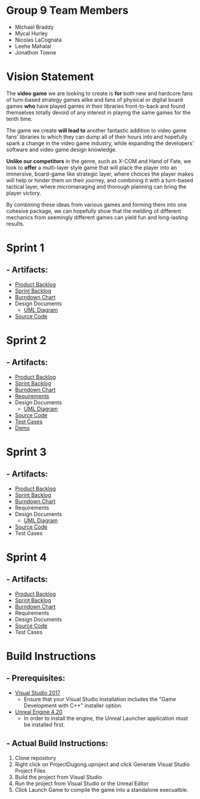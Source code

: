 # **Group 9 Team Members** ##
 * Michael Braddy
 * Mycal Hurley
 * Nicolas LaCognata
 * Leehe Mahalal
 * Jonathon Towne

# **Vision Statement** #
The **video game** we are looking to create is **for** both new and hardcore fans of turn-based strategy games alike and fans of physical or digital board games **who** have played games in their libraries front-to-back and found themselves totally devoid of any interest in playing the same games for the tenth time. 

The game we create **will lead to** another fantastic addition to video game fans’ libraries to which they can dump all of their hours into and hopefully spark a change in the video game industry, while expanding the developers’ software and video game design knowledge. 

**Unlike our competitors** in the genre, such as X-COM and Hand of Fate, we look to **offer** a multi-layer style game that will place the player into an immersive, board-game like strategic layer, where choices the player makes will help or hinder them on their journey, and combining it with a turn-based tactical layer, where micromanaging and thorough planning can bring the player victory. 

By combining these ideas from various games and forming them into one cohesive package, we can hopefully show that the melding of different mechanics from seemingly different games can yield fun and long-lasting results.


# **Sprint 1** #
## - Artifacts: ##
 * [Product Backlog](https://docs.google.com/spreadsheets/d/1FxY-qbvGDkkUI8tIZJHYso7-Uor7JPo_f5E1Ujkn6xM/edit#gid=0)
 * [Sprint Backlog](https://docs.google.com/spreadsheets/d/1FxY-qbvGDkkUI8tIZJHYso7-Uor7JPo_f5E1Ujkn6xM/edit#gid=1243541607)
 * [Burndown Chart](https://docs.google.com/spreadsheets/d/1I-cR443cr63v2pQKkErty8p0xOWFpqf7G6ANbKBXxFQ/edit#gid=0)
 * Design Documents
   * [UML Diagram](https://github.com/POOPGang/Project-Dugong/blob/master/Product%20Management/UML/SystemArchitecture.png)
 * [Source Code](https://github.com/POOPGang/Project-Dugong/tree/master/Source)

# **Sprint 2** #
## - Artifacts: ##
 * [Product Backlog](https://docs.google.com/spreadsheets/d/1FxY-qbvGDkkUI8tIZJHYso7-Uor7JPo_f5E1Ujkn6xM/edit#gid=0)
 * [Sprint Backlog](https://docs.google.com/spreadsheets/d/1FxY-qbvGDkkUI8tIZJHYso7-Uor7JPo_f5E1Ujkn6xM/edit#gid=1068526948)
 * [Burndown Chart](https://docs.google.com/spreadsheets/d/1I-cR443cr63v2pQKkErty8p0xOWFpqf7G6ANbKBXxFQ/edit#gid=1828885041)
 * [Requirements](https://docs.google.com/spreadsheets/d/1FxY-qbvGDkkUI8tIZJHYso7-Uor7JPo_f5E1Ujkn6xM/edit#gid=1068526948)
 * Design Documents
    * [UML Diagram](https://github.com/POOPGang/Project-Dugong/blob/master/Product%20Management/UML/SystemArchitecture.png)
 * [Source Code](https://github.com/POOPGang/Project-Dugong/tree/master/Source)
 * [Test Cases](https://github.com/POOPGang/Project-Dugong/tree/master/Source/ProjectDugong/Private/Tests)
 * [Demo](https://youtu.be/S1d3dCOJrn8)
 
 
# **Sprint 3** #
## - Artifacts: ##
 * [Product Backlog](https://docs.google.com/spreadsheets/d/1FxY-qbvGDkkUI8tIZJHYso7-Uor7JPo_f5E1Ujkn6xM/edit#gid=0)
 * [Sprint Backlog](https://docs.google.com/spreadsheets/d/1FxY-qbvGDkkUI8tIZJHYso7-Uor7JPo_f5E1Ujkn6xM/edit#gid=1441655908)
 * [Burndown Chart](https://docs.google.com/spreadsheets/d/1I-cR443cr63v2pQKkErty8p0xOWFpqf7G6ANbKBXxFQ/edit#gid=16660030)
 * Requirements
 * Design Documents
   * [UML Diagram](https://github.com/POOPGang/Project-Dugong/blob/master/Product%20Management/UML/SystemArchitecture.png)
 * [Source Code](https://github.com/POOPGang/Project-Dugong/tree/master/Source/ProjectDugong)
 * Test Cases

# **Sprint 4** #
## - Artifacts: ##
 * [Product Backlog](https://docs.google.com/spreadsheets/d/1FxY-qbvGDkkUI8tIZJHYso7-Uor7JPo_f5E1Ujkn6xM/edit#gid=0)
 * [Sprint Backlog](https://docs.google.com/spreadsheets/d/1FxY-qbvGDkkUI8tIZJHYso7-Uor7JPo_f5E1Ujkn6xM/edit#gid=1578825482)
 * [Burndown Chart](https://docs.google.com/spreadsheets/d/1I-cR443cr63v2pQKkErty8p0xOWFpqf7G6ANbKBXxFQ/edit#gid=170721525)
 * Requirements
 * Design Documents
 * [Source Code](https://github.com/POOPGang/Project-Dugong/tree/master/Source)
 * Test Cases


# **Build Instructions** #

## - Prerequisites: ##
* [Visual Studio 2017](https://visualstudio.microsoft.com/downloads/)
  * Ensure that your Visual Studio Installation includes the "Game Development with C++" installer option.
* [Unreal Engine 4.20](https://www.unrealengine.com/en-US/download)
  * In order to install the engine, the Unreal Launcher application must be installed first.

## - Actual Build Instructions: ##
1. Clone repository
2. Right click on ProjectDugong.uproject and click Generate Visual Studio Project Files
3. Build the project from Visual Studio
4. Run the project from Visual Studio or the Unreal Editor
5. Click Launch Game to compile the game into a standalone execuatble.
